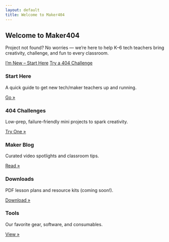 ```yaml
---
layout: default
title: Welcome to Maker404
---
```


<section class="hero">
  <h1>Welcome to Maker404</h1>
  <p>Project not found? No worries — we’re here to help K–6 tech teachers bring creativity, challenge, and fun to every classroom.</p>
  <p>
    <a class="button" href="/start-here/">I’m New – Start Here</a>
    <a class="button" href="/404-challenges/">Try a 404 Challenge</a>
  </p>
</section>

<section class="cards">
  <div class="card">
    <h3>Start Here</h3>
    <p>A quick guide to get new tech/maker teachers up and running.</p>
    <a href="/start-here/" class="button">Go »</a>
  </div>
  <div class="card">
    <h3>404 Challenges</h3>
    <p>Low-prep, failure-friendly mini projects to spark creativity.</p>
    <a href="/404-challenges/" class="button">Try One »</a>
  </div>
  <div class="card">
    <h3>Maker Blog</h3>
    <p>Curated video spotlights and classroom tips.</p>
    <a href="/blog/" class="button">Read »</a>
  </div>
  <div class="card">
    <h3>Downloads</h3>
    <p>PDF lesson plans and resource kits (coming soon!).</p>
    <a href="/downloads/" class="button">Download »</a>
  </div>
  <div class="card">
    <h3>Tools</h3>
    <p>Our favorite gear, software, and consumables.</p>
    <a href="/tools/" class="button">View »</a>
  </div>
</section>
